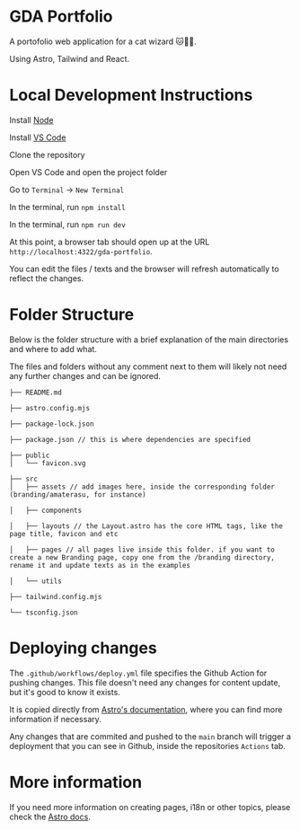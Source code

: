 # GDA Portfolio

A portofolio web application for a cat wizard 🐱🧙‍♀️.

Using Astro, Tailwind and React.

# Local Development Instructions

Install [Node](https://nodejs.org/en/download/package-manager/)

Install [VS Code](https://code.visualstudio.com/)

Clone the repository

Open VS Code and open the project folder

Go to `Terminal` -> `New Terminal`

In the terminal, run `npm install`

In the terminal, run `npm run dev`

At this point, a browser tab should open up at the URL `http://localhost:4322/gda-portfolio`.

You can edit the files / texts and the browser will refresh automatically to reflect the changes.

# Folder Structure

Below is the folder structure with a brief explanation of the main directories and where to add what.

The files and folders without any comment next to them will likely not need any further changes and can be ignored.

```
├── README.md

├── astro.config.mjs

├── package-lock.json

├── package.json // this is where dependencies are specified

├── public
│   └── favicon.svg

├── src
│   ├── assets // add images here, inside the corresponding folder (branding/amaterasu, for instance)

│   ├── components

│   ├── layouts // the Layout.astro has the core HTML tags, like the page title, favicon and etc

│   ├── pages // all pages live inside this folder. if you want to create a new Branding page, copy one from the /branding directory, rename it and update texts as in the examples

│   └── utils

├── tailwind.config.mjs

└── tsconfig.json
```

# Deploying changes

The `.github/workflows/deploy.yml` file specifies the Github Action for pushing changes. This file doesn't need any changes for content update, but it's good to know it exists.

It is copied directly from [Astro's documentation](https://docs.astro.build/en/guides/deploy/github/#configure-astro-for-github-pages), where you can find more information if necessary.

Any changes that are commited and pushed to the `main` branch will trigger a deployment that you can see in Github, inside the repositories `Actions` tab.

# More information

If you need more information on creating pages, i18n or other topics, please check the [Astro docs](https://docs.astro.build/en/getting-started/).
